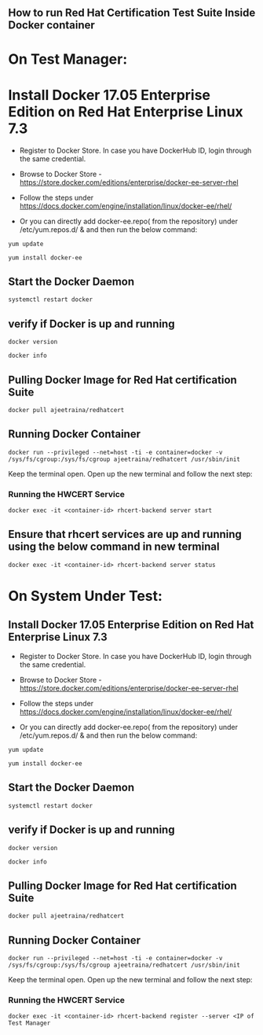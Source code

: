 
## How to run Red Hat Certification Test Suite Inside Docker container

# On Test Manager:


# Install Docker 17.05 Enterprise Edition on Red Hat Enterprise Linux 7.3

- Register to Docker Store. In case you have DockerHub ID, login through the same credential.

 - Browse to Docker Store - https://store.docker.com/editions/enterprise/docker-ee-server-rhel
 
 - Follow the steps under https://docs.docker.com/engine/installation/linux/docker-ee/rhel/
 
 - Or you can directly add docker-ee.repo( from the repository) under /etc/yum.repos.d/ & and then run the below command:
 
 ```yum update```
 
 
 ```yum install docker-ee```
 
 ## Start the Docker Daemon
 
```systemctl restart docker```

## verify if Docker is up and running

```docker version```

```docker info```


## Pulling Docker Image for Red Hat certification Suite 

```docker pull ajeetraina/redhatcert```

## Running Docker Container

```docker run --privileged --net=host -ti -e container=docker -v /sys/fs/cgroup:/sys/fs/cgroup ajeetraina/redhatcert /usr/sbin/init```

Keep the terminal open. Open up the new terminal and follow the next step:

### Running the HWCERT Service

```docker exec -it <container-id> rhcert-backend server start```

## Ensure that rhcert services are up and running using the below command in new terminal

```docker exec -it <container-id> rhcert-backend server status```


# On System Under Test:


## Install Docker 17.05 Enterprise Edition on Red Hat Enterprise Linux 7.3

- Register to Docker Store. In case you have DockerHub ID, login through the same credential.

 - Browse to Docker Store - https://store.docker.com/editions/enterprise/docker-ee-server-rhel
 
 - Follow the steps under https://docs.docker.com/engine/installation/linux/docker-ee/rhel/
 
 - Or you can directly add docker-ee.repo( from the repository) under /etc/yum.repos.d/ & and then run the below command:
 
 ```yum update```
 
 
 ```yum install docker-ee```
 
 ## Start the Docker Daemon
 
```systemctl restart docker```

## verify if Docker is up and running

```docker version```

```docker info```


## Pulling Docker Image for Red Hat certification Suite 

```docker pull ajeetraina/redhatcert```

## Running Docker Container

```docker run --privileged --net=host -ti -e container=docker -v /sys/fs/cgroup:/sys/fs/cgroup ajeetraina/redhatcert /usr/sbin/init```

Keep the terminal open. Open up the new terminal and follow the next step:

### Running the HWCERT Service

```docker exec -it <container-id> rhcert-backend register --server <IP of Test Manager```




 
 
